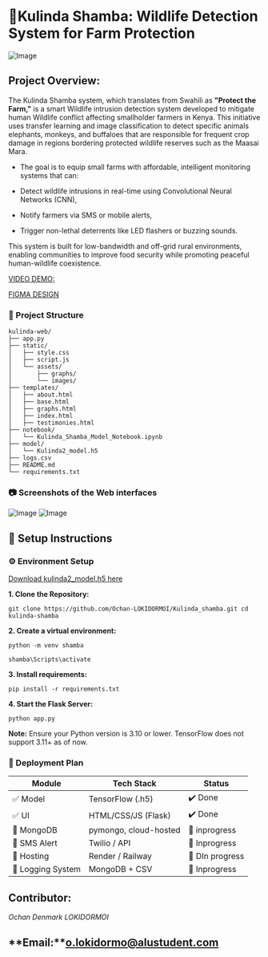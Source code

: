 # **🌱Kulinda Shamba: Wildlife Detection System for Farm Protection**

![Image](https://github.com/user-attachments/assets/e6e0e585-4185-49f3-82c6-297103f0729c) 

## **Project Overview:**

The Kulinda Shamba system, which translates from Swahili as **"Protect the Farm,"** is a smart Wildlife intrusion detection system developed to mitigate human Wildlife conflict affecting smallholder farmers in Kenya. 
This initiative uses transfer learning and image classification to detect specific animals elephants, monkeys, and buffaloes that are responsible for frequent crop damage in regions bordering protected wildlife reserves such as the Maasai Mara.

- The goal is to equip small farms with affordable, intelligent monitoring systems that can:

- Detect wildlife intrusions in real-time using Convolutional Neural Networks (CNN),

- Notify farmers via SMS or mobile alerts,

- Trigger non-lethal deterrents like LED flashers or buzzing sounds.

This system is built for low-bandwidth and off-grid rural environments, enabling communities to improve food security while promoting peaceful human-wildlife coexistence.

[VIDEO DEMO:]() 

[FIGMA DESIGN](https://www.figma.com/design/K6ZSBAHsGH6skLbp1GaNKn/Kulinda-Shamba?node-id=0-1&p=f&t=baEVnncDcfRDpecO-0)



### 📁 Project Structure

```
kulinda-web/
├── app.py
├── static/
│   ├── style.css
│   ├── script.js
│   └── assets/
│       ├── graphs/
│       └── images/
├── templates/
│   ├── about.html
│   ├── base.html
│   ├── graphs.html
│   ├── index.html
│   ├── testimonies.html
├── notebook/
│   └── Kulinda_Shamba_Model_Notebook.ipynb
├── model/
│   └── Kulinda2_model.h5
├── logs.csv
├── README.md
└── requirements.txt
```
### 📷 Screenshots of the   Web interfaces

![Image](https://github.com/user-attachments/assets/f7cf7a9a-4e57-402c-bfab-1c14ac2c89bb) 
![Image](https://github.com/user-attachments/assets/a24ec07d-76ce-43b8-9b5f-93d8b0de137a)

## 🧰 Setup Instructions

### ⚙️ Environment Setup

[Download kulinda2_model.h5 here](https://drive.google.com/drive/folders/13p9u6Y_oKs8jNbowexg8RLTbVE11zqCz)

**1. Clone the Repository:**

`git clone https://github.com/Ochan-LOKIDORMOI/Kulinda_shamba.git
cd kulinda-shamba`

**2. Create a virtual environment:**

`python -m venv shamba`

`shamba\Scripts\activate `

**3. Install requirements:**

`pip install -r requirements.txt`

**4. Start the Flask Server:**

`python app.py`

**Note:** Ensure your Python version is 3.10 or lower. TensorFlow does not support 3.11+ as of now.




### 🧱 Deployment Plan

| Module            | Tech Stack            | Status    |
| ----------------- | --------------------- | --------- |
| ✅ Model           | TensorFlow (.h5)      | ✔️ Done   |
| ✅ UI              | HTML/CSS/JS (Flask)   | ✔️ Done   |
| 🔄 MongoDB        | pymongo, cloud-hosted | 🔧 inprogress  |
| 🔄 SMS Alert      | Twilio / API          | 🔧 Inprogress   |
| 🔄 Hosting        | Render / Railway      | 🔧 DIn progress |
| 🔄 Logging System | MongoDB + CSV         | 🔧 Inprogress |

## **Contributor:**

*Ochan Denmark LOKIDORMOI*
## **Email:**o.lokidormo@alustudent.com
